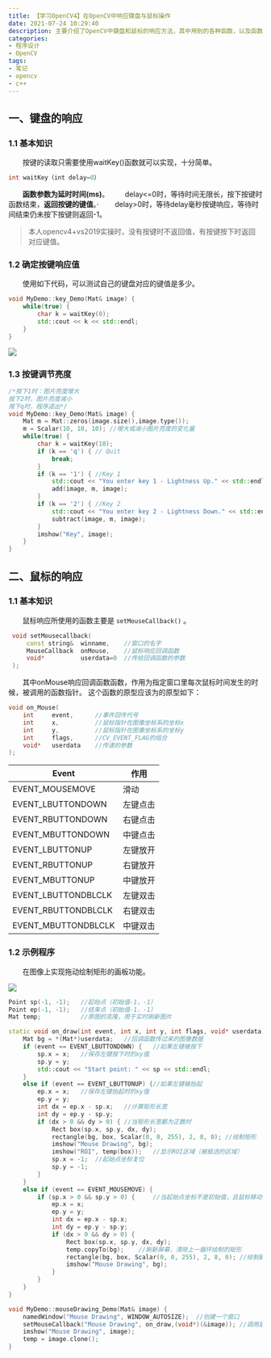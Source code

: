 ```yaml
---
title: 【学习OpenCV4】在OpenCV中响应键盘与鼠标操作
date: 2021-07-24 10:29:40
description: 主要介绍了OpenCV中键盘和鼠标的响应方法，其中用到的各种函数，以及函数各个参数的解释。利用鼠标和键盘的响应编写了一些有趣的小程序。
categories:
- 程序设计
- OpenCV
tags:
- 笔记
- opencv
- c++
---
```


## 一、键盘的响应
### 1.1 基本知识
&emsp;&emsp;按键的读取只需要使用waitKey()函数就可以实现，十分简单。
 ```cpp
 int waitKey（int delay=0）
 ```
&emsp;&emsp;**函数参数为延时时间(ms)**。
&emsp;&emsp;delay<=0时，等待时间无限长，按下按键时函数结束，**返回按键的键值**。·
&emsp;&emsp;delay>0时，等待delay毫秒按键响应，等待时间结束仍未按下按键则返回-1。
>  本人opencv4+vs2019实操时，没有按键时不返回值，有按键按下时返回对应键值。
### 1.2 确定按键响应值
&emsp;&emsp;使用如下代码，可以测试自己的键盘对应的键值是多少。
```cpp
void MyDemo::key_Demo(Mat& image) {
	while(true) {
		char k = waitKey(0);
		std::cout << k << std::endl;
	}
}
```


![](https://gitee.com/huffiema/pictures/raw/master/image/202112231911085-opencv-notes9-1.png)



### 1.3 按键调节亮度

```cpp
/*按下1时：图片亮度增大
按下2时，图片亮度减小
按下q时，程序退出*/
void MyDemo::key_Demo(Mat& image) {
	Mat m = Mat::zeros(image.size(),image.type());
	m = Scalar(10, 10, 10);	//增大或减小图片亮度的变化量
	while(true) {
		char k = waitKey(10);
		if (k == 'q') {	// Quit
			break;
		}
		if (k == '1') {	//Key 1
			std::cout << "You enter key 1 - Lightness Up." << std::endl;
			add(image, m, image);
		}
		if (k == '2') {	//Key 2
			std::cout << "You enter key 2 - Lightness Down." << std::endl;
			subtract(image, m, image);
		}
		imshow("Key", image);
	}
}
```
## 二、鼠标的响应
### 1.1 基本知识
&emsp;&emsp;鼠标响应所使用的函数主要是 `setMouseCallback()` 。
```cpp
 void setMousecallback(
	 const string& 	winname,	//窗口的名字
	 MouseCallback 	onMouse,	//鼠标响应回调函数
	 void* 			userdata=0	//传给回调函数的参数
 );
```


&emsp;&emsp;其中onMouse响应回调函数函数，作用为指定窗口里每次鼠标时间发生的时候，被调用的函数指针。 这个函数的原型应该为的原型如下：
```cpp
void on_Mouse(
	int 	event,		//事件回传代号
	int 	x,			//鼠标指针在图像坐标系的坐标x
	int		y,			//鼠标指针在图像坐标系的坐标y
	int 	flags,		//CV_EVENT_FLAG的组合
	void* 	userdata	//传递的参数
);
```


| Event               | 作用     |
| ------------------- | -------- |
| EVENT_MOUSEMOVE     | 滑动     |
| EVENT_LBUTTONDOWN   | 左键点击 |
| EVENT_RBUTTONDOWN   | 右键点击 |
| EVENT_MBUTTONDOWN   | 中键点击 |
| EVENT_LBUTTONUP     | 左键放开 |
| EVENT_RBUTTONUP     | 右键放开 |
| EVENT_MBUTTONUP     | 中键放开 |
| EVENT_LBUTTONDBLCLK | 左键双击 |
| EVENT_RBUTTONDBLCLK | 右键双击 |
| EVENT_MBUTTONDBLCLK | 中键双击 |

### 1.2 示例程序
&emsp;&emsp;在图像上实现拖动绘制矩形的画板功能。

![](https://gitee.com/huffiema/pictures/raw/master/image/202112231912888-opencv-notes9-2.png)



```cpp
Point sp(-1, -1);	//起始点（初始值-1，-1）
Point ep(-1, -1);	//结束点（初始值-1，-1）
Mat temp;			//原图的克隆，用于实时刷新图片

static void on_draw(int event, int x, int y, int flags, void* userdata) {
	Mat bg = *(Mat*)userdata;	//回调函数传过来的图像数据
	if (event == EVENT_LBUTTONDOWN) {	//如果左键被按下
		sp.x = x;	//保存左键按下时的xy值
		sp.y = y;
		std::cout << "Start point: " << sp << std::endl;
	}
	else if (event == EVENT_LBUTTONUP) {//如果左键被抬起
		ep.x = x;	//保存左键抬起时的xy值
		ep.y = y;
		int dx = ep.x - sp.x;	//计算矩形长宽
		int dy = ep.y - sp.y;
		if (dx > 0 && dy > 0) {	//当矩形长宽都为正数时
			Rect box(sp.x, sp.y, dx, dy);
			rectangle(bg, box, Scalar(0, 0, 255), 2, 8, 0);	//绘制矩形
			imshow("Mouse Drawing", bg);
			imshow("ROI", temp(box));	//显示ROI区域（被框选的区域）
			sp.x = -1;	//起始点坐标复位
			sp.y = -1;
		}
	}
	else if (event == EVENT_MOUSEMOVE) {
		if (sp.x > 0 && sp.y > 0) {		//当起始点坐标不是初始值，且鼠标移动时
			ep.x = x;
			ep.y = y;
			int dx = ep.x - sp.x;
			int dy = ep.y - sp.y;
			if (dx > 0 && dy > 0) {
				Rect box(sp.x, sp.y, dx, dy);
				temp.copyTo(bg);	//刷新屏幕，清除上一循环绘制的矩形
				rectangle(bg, box, Scalar(0, 0, 255), 2, 8, 0);	//绘制新矩形
				imshow("Mouse Drawing", bg);
			}
		}
	}
}

void MyDemo::mouseDrawing_Demo(Mat& image) {
	namedWindow("Mouse Drawing", WINDOW_AUTOSIZE);	//创建一个窗口
	setMouseCallback("Mouse Drawing", on_draw,(void*)(&image));	//调用鼠标回调函数
	imshow("Mouse Drawing", image);
	temp = image.clone();
}
```